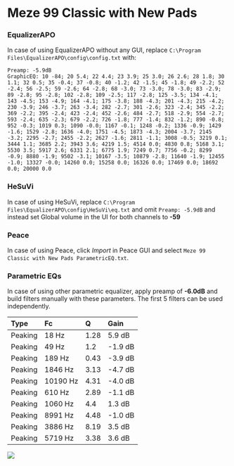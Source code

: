 # Meze 99 Classic with New Pads

### EqualizerAPO
In case of using EqualizerAPO without any GUI, replace `C:\Program Files\EqualizerAPO\config\config.txt`
with:
```
Preamp: -5.9dB
GraphicEQ: 10 -84; 20 5.4; 22 4.4; 23 3.9; 25 3.0; 26 2.6; 28 1.8; 30 1.1; 32 0.5; 35 -0.4; 37 -0.8; 40 -1.2; 42 -1.5; 45 -1.8; 49 -2.2; 52 -2.4; 56 -2.5; 59 -2.6; 64 -2.8; 68 -3.0; 73 -3.0; 78 -3.0; 83 -2.9; 89 -2.8; 95 -2.8; 102 -2.8; 109 -2.5; 117 -2.8; 125 -3.5; 134 -4.1; 143 -4.5; 153 -4.9; 164 -4.1; 175 -3.8; 188 -4.3; 201 -4.3; 215 -4.2; 230 -3.9; 246 -3.7; 263 -3.4; 282 -2.7; 301 -2.6; 323 -2.4; 345 -2.2; 369 -2.2; 395 -2.4; 423 -2.4; 452 -2.6; 484 -2.7; 518 -2.9; 554 -2.7; 593 -2.4; 635 -2.3; 679 -2.2; 726 -1.8; 777 -1.4; 832 -1.2; 890 -0.8; 952 -0.3; 1019 0.3; 1090 -0.0; 1167 -0.1; 1248 -0.2; 1336 -0.9; 1429 -1.6; 1529 -2.8; 1636 -4.0; 1751 -4.5; 1873 -4.3; 2004 -3.7; 2145 -3.2; 2295 -2.7; 2455 -2.2; 2627 -1.6; 2811 -1.1; 3008 -0.5; 3219 0.1; 3444 1.1; 3685 2.2; 3943 3.6; 4219 1.5; 4514 0.0; 4830 0.8; 5168 3.1; 5530 3.5; 5917 2.6; 6331 2.1; 6775 1.9; 7249 0.7; 7756 -0.2; 8299 -0.9; 8880 -1.9; 9502 -3.1; 10167 -3.5; 10879 -2.8; 11640 -1.9; 12455 -1.0; 13327 -0.0; 14260 0.0; 15258 0.0; 16326 0.0; 17469 0.0; 18692 0.0; 20000 0.0
```

### HeSuVi
In case of using HeSuVi, replace `C:\Program Files\EqualizerAPO\config\HeSuVi\eq.txt` and omit `Preamp:
-5.9dB` and instead set Global volume in the UI for both channels to **-59**

### Peace
In case of using Peace, click *Import* in Peace GUI and select `Meze 99 Classic with New Pads ParametricEQ.txt`.

### Parametric EQs
In case of using other parametric equalizer, apply preamp of **-6.0dB** and build filters manually with
these parameters. The first 5 filters can be used independently.

| Type    | Fc       |    Q | Gain    |
|:--------|:---------|:-----|:--------|
| Peaking | 18 Hz    | 1.28 | 5.9 dB  |
| Peaking | 49 Hz    | 1.2  | -1.9 dB |
| Peaking | 189 Hz   | 0.43 | -3.9 dB |
| Peaking | 1846 Hz  | 3.13 | -4.7 dB |
| Peaking | 10190 Hz | 4.31 | -4.0 dB |
| Peaking | 610 Hz   | 2.89 | -1.1 dB |
| Peaking | 1060 Hz  | 4.4  | 1.3 dB  |
| Peaking | 8991 Hz  | 4.48 | -1.0 dB |
| Peaking | 3886 Hz  | 8.19 | 3.5 dB  |
| Peaking | 5719 Hz  | 3.38 | 3.6 dB  |

![](https://raw.githubusercontent.com/jaakkopasanen/AutoEq/master/results/innerfidelity/sbaf-serious/Meze%2099%20Classic%20with%20New%20Pads/Meze%2099%20Classic%20with%20New%20Pads.png)